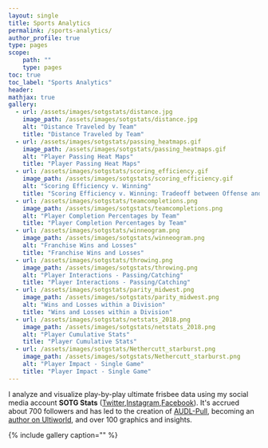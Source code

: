 ```yaml
---
layout: single
title: Sports Analytics
permalink: /sports-analytics/
author_profile: true
type: pages
scope:
    path: ""
    type: pages
toc: true
toc_label: "Sports Analytics"
header:
mathjax: true
gallery:
  - url: /assets/images/sotgstats/distance.jpg
    image_path: /assets/images/sotgstats/distance.jpg
    alt: "Distance Traveled by Team"
    title: "Distance Traveled by Team"
  - url: /assets/images/sotgstats/passing_heatmaps.gif
    image_path: /assets/images/sotgstats/passing_heatmaps.gif
    alt: "Player Passing Heat Maps"
    title: "Player Passing Heat Maps"
  - url: /assets/images/sotgstats/scoring_efficiency.gif
    image_path: /assets/images/sotgstats/scoring_efficiency.gif
    alt: "Scoring Efficiency v. Winning"
    title: "Scoring Efficiency v. Winning: Tradeoff between Offense and Defense"
  - url: /assets/images/sotgstats/teamcompletions.png
    image_path: /assets/images/sotgstats/teamcompletions.png
    alt: "Player Completion Percentages by Team"
    title: "Player Completion Percentages by Team"
  - url: /assets/images/sotgstats/winneogram.png
    image_path: /assets/images/sotgstats/winneogram.png
    alt: "Franchise Wins and Losses"
    title: "Franchise Wins and Losses"
  - url: /assets/images/sotgstats/throwing.png
    image_path: /assets/images/sotgstats/throwing.png
    alt: "Player Interactions - Passing/Catching"
    title: "Player Interactions - Passing/Catching"
  - url: /assets/images/sotgstats/parity_midwest.png
    image_path: /assets/images/sotgstats/parity_midwest.png
    alt: "Wins and Losses within a Division"
    title: "Wins and Losses within a Division"
  - url: /assets/images/sotgstats/netstats_2018.png
    image_path: /assets/images/sotgstats/netstats_2018.png
    alt: "Player Cumulative Stats"
    title: "Player Cumulative Stats"
  - url: /assets/images/sotgstats/Nethercutt_starburst.png
    image_path: /assets/images/sotgstats/Nethercutt_starburst.png
    alt: "Player Impact - Single Game"
    title: "Player Impact - Single Game"
---
```


I analyze and visualize play-by-play ultimate frisbee data using my
social media account <strong>SOTG Stats</strong>
(<a href="https://twitter.com/sotgstats">Twitter</a>,<a
href="https://www.instagram.com/statsofthegame">Instagram</a>,<a
href="https://www.facebook.com/sotgstats/">Facebook</a>). It's accrued about 
700 followers and has led to the
creation of <a href="https://github.com/dfiorino/audl-pull">AUDL-Pull</a>,
becoming an <a href="https://ultiworld.com/author/dfiorino/">author on
Ultiworld</a>, and over 100 graphics and insights.

{% include gallery caption="" %}



